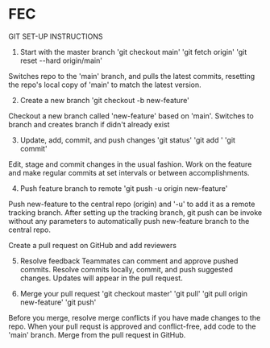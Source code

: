 # FEC
GIT SET-UP INSTRUCTIONS

1. Start with the master branch
'git checkout main'
'git fetch origin'
'git reset --hard origin/main'

Switches repo to the 'main' branch, and pulls the latest commits, resetting the repo's local copy of 'main' to match the latest version.

2. Create a new branch
'git checkout -b new-feature'

Checkout a new branch called 'new-feature' based on 'main'. Switches to branch and creates branch if didn't already exist

3. Update, add, commit, and push changes
'git status'
'git add <some-file>'
'git commit'

Edit, stage and commit changes in the usual fashion. Work on the feature and make regular commits at set intervals or between accomplishments.

4. Push feature branch to remote
'git push -u origin new-feature'

Push new-feature to the central repo (origin) and '-u' to add it as a remote tracking branch. After setting up the tracking branch, git push can be invoke without any parameters to automatically push new-feature branch to the central repo.

Create a pull request on GitHub and add reviewers

5. Resolve feedback
Teammates can comment and approve pushed commits. Resolve commits locally, commit, and push suggested changes. Updates will appear in the pull request.

6. Merge your pull request
'git checkout master'
'git pull'
'git pull origin new-feature'
'git push'

Before you merge, resolve merge conflicts if you have made changes to the repo. When your pull requst is approved and conflict-free, add code to the 'main' branch. Merge from the pull request in GitHub.
